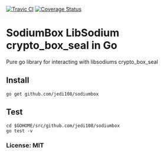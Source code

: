 [![Travic CI](https://travis-ci.org/mdp/sodiumbox.svg?branch=master)](https://travis-ci.org/mdp/sodiumbox)
[![Coverage Status](https://coveralls.io/repos/github/mdp/sodiumbox/badge.svg)](https://coveralls.io/github/mdp/sodiumbox)

# SodiumBox LibSodium crypto_box_seal in Go

Pure go library for interacting with libsodiums crypto_box_seal

## Install

`go get github.com/jedi108/sodiumbox`

## Test

```
cd $GOHOME/src/github.com/jedi108/sodiumbox
go test -v
```

### License: MIT

